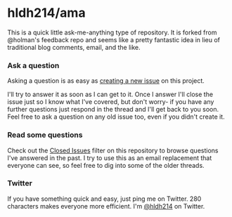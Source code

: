 # hldh214/ama

This is a quick little ask-me-anything type of repository. It is forked from @holman's feedback repo and seems like a pretty fantastic idea in lieu of traditional blog comments, email, and the like.

### Ask a question

Asking a question is as easy as
[creating a new issue](https://github.com/hldh214/ama/issues/new) on this
project.

I'll try to answer it as soon as I can get to it. Once I answer I'll close the
issue just so I know what I've covered, but don't worry- if you have any further
questions just respond in the thread and I'll get back to you soon. Feel free to
ask a question on any old issue too, even if you didn't create it.

### Read some questions

Check out the [Closed Issues](https://github.com/hldh214/ama/issues?q=is%3Aissue+is%3Aclosed)
filter on this repository to browse questions I've answered in the past. I try
to use this as an email replacement that everyone can see, so feel free to dig
into some of the older threads.

### Twitter

If you have something quick and easy, just ping me on Twitter. 280 characters
makes everyone more efficient. I'm [@hldh214](https://twitter.com/hldh214) on
Twitter.
